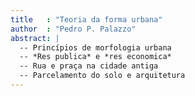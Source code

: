 ```yaml
---
title   : "Teoria da forma urbana"
author  : "Pedro P. Palazzo"
abstract: |
  -- Princípios de morfologia urbana
  -- *Res publica* e *res economica*
  -- Rua e praça na cidade antiga
  -- Parcelamento do solo e arquitetura
---
```

